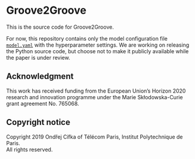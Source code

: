 # Groove2Groove

This is the source code for Groove2Groove.

For now, this repository contains only the model configuration file [`model.yaml`](model.yaml) with the hyperparameter settings. We are working on releasing the Python source code, but choose not to make it publicly available while the paper is under review.

## Acknowledgment
This work has received funding from the European Union’s Horizon 2020 research and innovation programme under the Marie Skłodowska-Curie grant agreement No. 765068.

## Copyright notice
Copyright 2019 Ondřej Cífka of Télécom Paris, Institut Polytechnique de Paris.  
All rights reserved.
